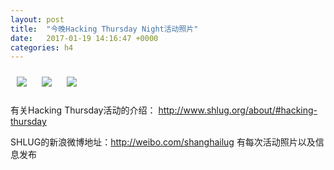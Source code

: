 ```yaml
---
layout: post
title:  "今晚Hacking Thursday Night活动照片"
date:   2017-01-19 14:16:47 +0000
categories: h4
---
```


[<img style='margin:10px;' src='/res2017/h119.h4/h119_2001_0100+08.1920p.jpg'>](/res2017/h119.h4/h119_2001_0100+08.JPG)
[<img style='margin:10px;' src='/res2017/h119.h4/h119_2002_5500+08.1920p.jpg'>](/res2017/h119.h4/h119_2002_5500+08.JPG)
[<img style='margin:10px;' src='/res2017/h119.h4/h119_2024_3900+08.1920p.jpg'>](/res2017/h119.h4/h119_2024_3900+08.JPG)

有关Hacking Thursday活动的介绍：
http://www.shlug.org/about/#hacking-thursday

SHLUG的新浪微博地址：http://weibo.com/shanghailug 有每次活动照片以及信息发布


